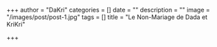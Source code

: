 +++
author = "DaKri"
categories = []
date = ""
description = ""
image = "/images/post/post-1.jpg"
tags = []
title = "Le Non-Mariage de Dada et KriKri"

+++
